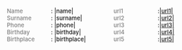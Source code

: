 <div style="margin:10px;display:flex;">
	<div style="width:50%">
		<div style="font-size:13px;font-weight:500;display:flex;">
			<div style="width:100px;color:gray">Name</div>: |name|
		</div>
		<div style="font-size:13px;font-weight:500;display:flex;">
        	<div style="width:100px;color:gray">Surname</div>: |surname|		
		</div>
		<div style="font-size:13px;font-weight:500;display:flex;">
			<div style="width:100px;color:gray">Phone</div>: |phone|
		</div>
		<div style="font-size:13px;font-weight:500;display:flex;">
        	<div style="width:100px;color:gray">Birthday</div>: |birthday|	
		</div>
		<div style="font-size:13px;font-weight:500;display:flex;">
        	<div style="width:100px;color:gray">Birthplace</div>: |birthplace|
		</div>
	</div>
	<div style="width:50%">
		<div style="font-size:13px;font-weight:500;display:flex;">
        	<div style="width:100px;color:gray">url1</div>: <a href="|url1|" target="_blank">|url1|</a>
		</div>
		<div style="font-size:13px;font-weight:500;display:flex;">
        	<div style="width:100px;color:gray">url2</div>: <a href="|url2|" target="_blank">|url2|</a>
		</div>
		<div style="font-size:13px;font-weight:500;display:flex;">
        	<div style="width:100px;color:gray">url3</div>: <a href="|url3|" target="_blank">|url3|</a>
		</div>
		<div style="font-size:13px;font-weight:500;display:flex;">
        	<div style="width:100px;color:gray">url4</div>: <a href="|url4|" target="_blank">|url4|</a>
		</div>
		<div style="font-size:13px;font-weight:500;display:flex;">
        	<div style="width:100px;color:gray">url5</div>: <a href="|url5|" target="_blank">|url5|</a>
		</div>
	</div>
</div>
